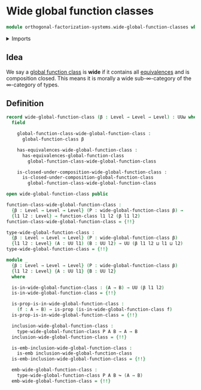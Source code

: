 # Wide global function classes

```agda
module orthogonal-factorization-systems.wide-global-function-classes where
```

<details><summary>Imports</summary>

```agda
open import foundation.cartesian-product-types
open import foundation.dependent-pair-types
open import foundation.embeddings
open import foundation.function-types
open import foundation.propositions
open import foundation.universe-levels

open import orthogonal-factorization-systems.function-classes
open import orthogonal-factorization-systems.global-function-classes
```

</details>

## Idea

We say a
[global function class](orthogonal-factorization-systems.function-classes.md) is
**wide** if it contains all [equivalences](foundation-core.equivalences.md) and
is composition closed. This means it is morally a wide sub-∞-category of the
∞-category of types.

## Definition

```agda
record wide-global-function-class (β : Level → Level → Level) : UUω where
  field

    global-function-class-wide-global-function-class :
      global-function-class β

    has-equivalences-wide-global-function-class :
      has-equivalences-global-function-class
        global-function-class-wide-global-function-class

    is-closed-under-composition-wide-global-function-class :
      is-closed-under-composition-global-function-class
        global-function-class-wide-global-function-class

open wide-global-function-class public

function-class-wide-global-function-class :
  {β : Level → Level → Level} (P : wide-global-function-class β) →
  {l1 l2 : Level} → function-class l1 l2 (β l1 l2)
function-class-wide-global-function-class = {!!}

type-wide-global-function-class :
  {β : Level → Level → Level} (P : wide-global-function-class β)
  {l1 l2 : Level} (A : UU l1) (B : UU l2) → UU (β l1 l2 ⊔ l1 ⊔ l2)
type-wide-global-function-class = {!!}

module _
  {β : Level → Level → Level} (P : wide-global-function-class β)
  {l1 l2 : Level} {A : UU l1} {B : UU l2}
  where

  is-in-wide-global-function-class : (A → B) → UU (β l1 l2)
  is-in-wide-global-function-class = {!!}

  is-prop-is-in-wide-global-function-class :
    (f : A → B) → is-prop (is-in-wide-global-function-class f)
  is-prop-is-in-wide-global-function-class = {!!}

  inclusion-wide-global-function-class :
    type-wide-global-function-class P A B → A → B
  inclusion-wide-global-function-class = {!!}

  is-emb-inclusion-wide-global-function-class :
    is-emb inclusion-wide-global-function-class
  is-emb-inclusion-wide-global-function-class = {!!}

  emb-wide-global-function-class :
    type-wide-global-function-class P A B ↪ (A → B)
  emb-wide-global-function-class = {!!}
```
